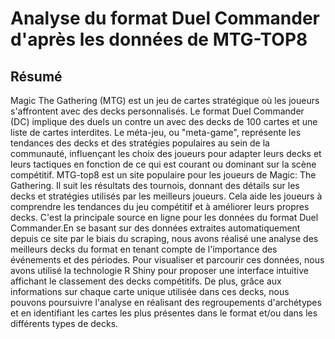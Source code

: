 # Analyse du format Duel Commander d'après les données de MTG-TOP8

## Résumé
Magic The Gathering (MTG) est un jeu de cartes stratégique où les joueurs s'affrontent avec des decks personnalisés. Le format Duel Commander (DC) implique des duels un contre un avec des decks de 100 cartes et une liste de cartes interdites. Le méta-jeu, ou "meta-game", représente les tendances des decks et des stratégies populaires au sein de la communauté, influençant les choix des joueurs pour adapter leurs decks et leurs tactiques en fonction de ce qui est courant ou dominant sur la scène compétitif. MTG-top8 est un site populaire pour les joueurs de Magic: The Gathering. Il suit les résultats des tournois, donnant des détails sur les decks et stratégies utilisés par les meilleurs joueurs. Cela aide les joueurs à comprendre les tendances du jeu compétitif et à améliorer leurs propres decks. C'est la principale source en ligne pour les données du format Duel Commander.En se basant sur des données extraites automatiquement depuis ce site par le biais du scraping, nous avons réalisé une analyse des meilleurs decks du format en tenant compte de l'importance des événements et des périodes. Pour visualiser et parcourir ces données, nous avons utilisé la technologie R Shiny pour proposer une interface intuitive affichant le classement des decks compétitifs. De plus, grâce aux informations sur chaque carte unique utilisée dans ces decks, nous pouvons poursuivre l'analyse en réalisant des regroupements d'archétypes et en identifiant les cartes les plus présentes dans le format et/ou dans les différents types de decks.


